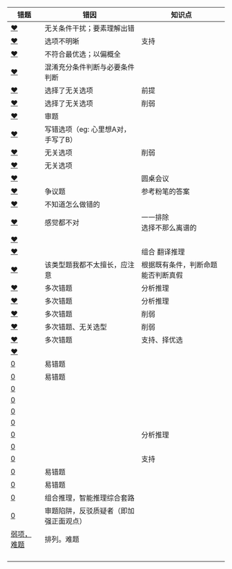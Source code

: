 







| 错题                                                         | 错因                                   | 知识点                             |
| ------------------------------------------------------------ | -------------------------------------- | ---------------------------------- |
| [❤](http://v.huatu.com/tiku/searchquestion?keyword=某大型律师事务所&isRecommend=0&isHistory=0) | 无关条件干扰；要素理解出错             |                                    |
| [❤](http://v.huatu.com/tiku/searchquestion?keyword=%E9%93%B6%E6%B2%B3%E7%B3%BB%E5%86%852000%EF%BD%9E4000%E4%BA%BF%E9%A2%97%E6%81%92%E6%98%9F%E4%B8%AD80%%E6%98%AF%E7%BA%A2%E7%9F%AE%E6%98%9F%EF%BC%8C%E8%B6%85%E8%BF%87%E4%B8%80%E5%8D%8A%E7%9A%84%E7%BA%A2%E7%9F%AE%E6%98%9F%E5%91%A8%E5%9B%B4%E7%8E%AF%E7%BB%95%E7%9A%84%E8%A1%8C%E6%98%9F%E4%B8%8E%E5%9C%B0%E7%90%83%E7%B1%BB%E4%BC%BC%EF%BC%8C%E5%B9%B6%E5%AD%98%E5%9C%A8%E6%B0%B4%E5%92%8C%E5%A4%A7%E6%B0%94%E5%B1%82&isRecommend=0&isHistory=0) | 选项不明晰                             | 支持                               |
| [❤](http://v.huatu.com/tiku/searchquestion?keyword=在智利环境恶劣的北部&isRecommend=0&isHistory=0) | 不符合最优选；以偏概全                 |                                    |
| [❤](http://v.huatu.com/tiku/searchquestion?keyword=老王在A市有两套住房&isRecommend=0&isHistory=0) | 混淆充分条件判断与必要条件判断         |                                    |
| [❤](http://v.huatu.com/tiku/searchquestion?keyword=全球经济正缓慢复苏&isRecommend=0&isHistory=0) | 选择了无关选项                         | 前提                               |
| [❤](http://v.huatu.com/tiku/searchquestion?keyword=有经济学者不赞成政府&isRecommend=0&isHistory=0) | 选择了无关选项                         | 削弱                               |
| [❤](http://v.huatu.com/tiku/searchquestion?keyword=老王对老李说&isRecommend=0&isHistory=0) | 审题                                   |                                    |
| [❤](http://v.huatu.com/tiku/searchquestion?keyword=万夫一力，天下无敌&isRecommend=0&isHistory=0) | 写错选项（eg: 心里想A对，手写了B）     |                                    |
| [❤](http://v.huatu.com/tiku/searchquestion?keyword=一个动物保护组织正在设法改变人们对乌鸦的偏见&isRecommend=0&isHistory=0) | 无关选项                               | 削弱                               |
| [❤](http://v.huatu.com/tiku/searchquestion?keyword=听莫扎特作品后智商表现出的短暂提高没有持续到实验结束&isRecommend=0&isHistory=0) | 无关选项                               |                                    |
| [❤](http://v.huatu.com/tiku/searchquestion?keyword=环保局的局长和副局长&isRecommend=0&isHistory=0) |                                        | 圆桌会议                           |
| [❤](http://v.huatu.com/tiku/searchquestion?keyword=白垩纪末期的岩层大部分是熔岩冷却形成的火成岩&isRecommend=0&isHistory=0) | 争议题                                 | 参考粉笔的答案                     |
| [❤](http://v.huatu.com/tiku/searchquestion?keyword=氧自由基有增强白细胞对细菌的吞噬和抑制细菌增殖的功能&isRecommend=0&isHistory=0) | 不知道怎么做错的                       |                                    |
| [❤](http://v.huatu.com/tiku/searchquestion?keyword=免疫系统先天缺陷病人，即使正常饮食患病概率也很高&isRecommend=0&isHistory=0) | 感觉都不对                             | 一一排除<br />选择不那么离谱的     |
| [❤](http://v.huatu.com/tiku/searchquestion?keyword=有些博士不是女性&isRecommend=0&isHistory=0) |                                        |                                    |
| [❤](http://v.huatu.com/tiku/searchquestion?keyword=如果三人都不徒步&isRecommend=0&isHistory=0) |                                        | 组合 翻译推理                      |
| [❤](http://v.huatu.com/tiku/searchquestion?keyword=品学兼优的学生不都读研究生&isRecommend=0&isHistory=0) | 该类型题我都不太擅长，应注意           | 根据既有条件，判断命题能否判断真假 |
| [❤](http://v.huatu.com/tiku/searchquestion?keyword=进行了摘草莓趣味比赛&isRecommend=0&isHistory=0) | 多次错题                               | 分析推理                           |
| [❤](http://v.huatu.com/tiku/searchquestion?keyword=乙和丁中只有一人会插花&isRecommend=0&isHistory=0) | 多次错题                               | 分析推理                           |
| [❤](http://v.huatu.com/tiku/searchquestion?keyword=创造力和精神疾病是密不可分的&isRecommend=0&isHistory=0) | 多次错题                               | 削弱                               |
| [❤](http://v.huatu.com/tiku/searchquestion?keyword=寿命长、体型庞大的象罹患癌症的概率很低&isRecommend=0&isHistory=0) | 多次错题、无关选型                     | 削弱                               |
| [❤](http://v.huatu.com/tiku/searchquestion?keyword=窄头双髻鲨鱼的血液中含有大量非自身合成的某种营养物质&isRecommend=0&isHistory=0) | 多次错题                               | 支持、择优选                       |
| [❤](http://v.huatu.com/tiku/searchquestion?keyword=甘肃是世界最早产生彩陶的区域之一&isRecommend=0&isHistory=0) |                                        |                                    |
| [0](http://v.huatu.com/tiku/searchquestion?keyword=如果甲炒股&isRecommend=0&isHistory=0) | 易错题                                 |                                    |
| [0](http://v.huatu.com/tiku/searchquestion?keyword=新能源汽车的性能与普通汽车无异&isRecommend=0&isHistory=0) | 易错题                                 |                                    |
| [0](http://v.huatu.com/tiku/searchquestion?keyword=八月十五云遮月&isRecommend=0&isHistory=0) |                                        |                                    |
| [0](http://v.huatu.com/tiku/searchquestion?keyword=这些疾病单独用中医疗法或者单独用西医疗法并不能有效治疗&isRecommend=0&isHistory=0) |                                        |                                    |
| [0](http://v.huatu.com/tiku/searchquestion?keyword=市环保局的办公人员规模和已有公车数量与A市教育局相近&isRecommend=0&isHistory=0) |                                        |                                    |
| [0](http://v.huatu.com/tiku/searchquestion?keyword=容易引发癌症的是一些较长的碳纳米管&isRecommend=0&isHistory=0) |                                        |                                    |
| [0](http://v.huatu.com/tiku/searchquestion?keyword=某局办公室共有10个文件柜&isRecommend=0&isHistory=0) |                                        | 分析推理                           |
| [0](http://v.huatu.com/tiku/searchquestion?keyword=环境因素会影响DNA等遗传物质的衰变速率&isRecommend=0&isHistory=0) |                                        |                                    |
| [0](http://v.huatu.com/tiku/searchquestion?keyword=超过一半的红矮星&isRecommend=0&isHistory=0) |                                        | 支持                               |
| [0](http://v.huatu.com/tiku/searchquestion?keyword=蛇纹石是两个大陆板块&isRecommend=0&isHistory=0) | 易错题                                 |                                    |
| [0](http://v.huatu.com/tiku/searchquestion?keyword=喜爱网购的亚洲女性的网购支出&isRecommend=0&isHistory=0) | 易错题                                 |                                    |
| [0](http://v.huatu.com/tiku/searchquestion?keyword=王莉、李明和丁勇&isRecommend=0&isHistory=0) | 组合推理，智能推理综合套路             |                                    |
| [0](http://v.huatu.com/tiku/searchquestion?keyword=第一批测试者积极情绪的指数下滑程度不太明显&isRecommend=0&isHistory=0) | 审题陷阱，反驳质疑者（即加强正面观点） |                                    |
| [弱项，难题](http://v.huatu.com/tiku/searchquestion?keyword=%E5%A6%82%E6%9E%9C%E5%B0%8F%E9%92%B1%E6%95%99%E5%BE%B7%E8%AF%AD%EF%BC%8C%E9%82%A3%E4%B9%88%E5%B0%8F%E5%AD%99%E4%B8%8D%E6%95%99%E4%BF%84%E8%AF%AD&isRecommend=0&isHistory=0) | 排列。难题                             |                                    |
|                                                              |                                        |                                    |
|                                                              |                                        |                                    |
|                                                              |                                        |                                    |
|                                                              |                                        |                                    |


